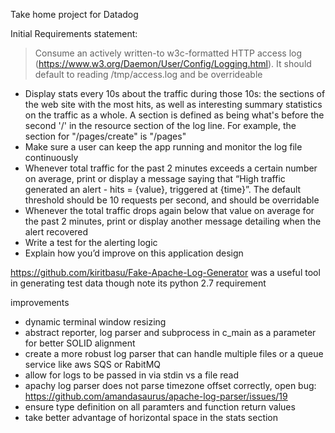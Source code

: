 Take home project for Datadog

Initial Requirements statement:

> Consume an actively written-to w3c-formatted HTTP access log (https://www.w3.org/Daemon/User/Config/Logging.html). It should default to reading /tmp/access.log and be overrideable

- Display stats every 10s about the traffic during those 10s: the sections of the web site with the most hits, as well as interesting summary statistics on the traffic as a whole. A section is defined as being what's before the second '/' in the resource section of the log line. For example, the section for "/pages/create" is "/pages"
- Make sure a user can keep the app running and monitor the log file continuously
- Whenever total traffic for the past 2 minutes exceeds a certain number on average, print or display a message saying that “High traffic generated an alert - hits = {value}, triggered at {time}”. The default threshold should be 10 requests per second, and should be overridable
- Whenever the total traffic drops again below that value on average for the past 2 minutes, print or display another message detailing when the alert recovered
- Write a test for the alerting logic
- Explain how you’d improve on this application design


https://github.com/kiritbasu/Fake-Apache-Log-Generator was a useful tool in generating test data though note its python 2.7 requirement



improvements
- dynamic terminal window resizing
- abstract reporter, log parser and subprocess in c_main  as a parameter for better SOLID alignment
- create a more robust log parser that can handle multiple files or a queue service like aws SQS or RabitMQ
- allow for logs to be passed in via stdin vs a file read
- apachy log parser does not parse timezone offset correctly, open bug: https://github.com/amandasaurus/apache-log-parser/issues/19
- ensure type definition on all paramters and function return values
- take better advantage of horizontal space in the stats section
